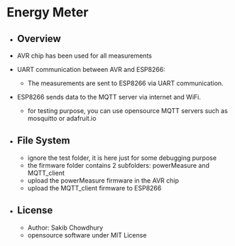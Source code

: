# Energy Meter 
- Overview
    -
- AVR chip has been used for all measurements
- UART communication between AVR and ESP8266: 
    - The measurements are sent to ESP8266 via UART communication.
- ESP8266 sends data to the MQTT server via internet and WiFi. 
    - for testing purpose, you can use opensource MQTT servers such as mosquitto or adafruit.io

- File System
    -
    - ignore the test folder, it is here just for some debugging purpose
    - the firmware folder contains 2 subfolders: powerMeasure and MQTT_client
    - upload the powerMeasure firmware in the AVR chip
    - upload the MQTT_client firmware to ESP8266

- License
    -
    - Author: Sakib Chowdhury
    - opensource software under MIT License